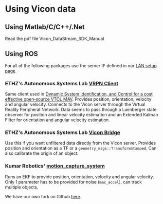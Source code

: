 # Using Vicon data

## 

## Using Matlab/C/C++/.Net

Read the pdf file Vicon\_DataStream\_SDK\_Manual

## Using ROS

For all of the following packages use the server IP defined in our [LAN setup page](/Equipment/Networking/LAN.html).

### ETHZ's Autonomous Systems Lab [VRPN Client](https://github.com/ethz-asl/ros_vrpn_client)

Same client used in [Dynamic System Identification, and Control for a cost effective open-source VTOL MAV](https://arxiv.org/pdf/1701.08623.pdf). Provides position, orientation, velocity and angular velocity. Connects to the Vicon server through the Virtual Reality Peripheral Network. Data seems to pass through a Luenberger state observer for position and linear velocity estimation and an Extended Kalman Filter for orientation and angular velocity estimation.

### ETHZ's Autonomous Systems Lab [Vicon Bridge](https://github.com/ethz-asl/vicon_bridge)

Use this if you want unfiltered data directly from the Vicon server. Provides position and orientation as a TF or a `geometry_msgs::TransformStamped`. Can also calibrate the origin of an object.

### Kumar Robotics' [motion\_capture\_system](https://github.com/KumarRobotics/motion_capture_system)

Runs an EKF to provide position, orientation, velocity and angular velocity. Only 1 parameter has to be provided for noise \(`max_accel`\), can track multiple objects.

We have our own fork on Github [here](https://github.com/MRASL/motion_capture_system).

## 

